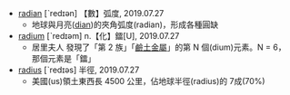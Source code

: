 - [radian](https://tw.dictionary.search.yahoo.com/search?p=radian) [ˋredɪən] 【數】弧度, 2019.07.27
  - 地球與月亮([dian](https://tw.dictionary.search.yahoo.com/search?p=dian))的夾角弧度(radian)，形成各種圓缺
- [radium](https://tw.dictionary.search.yahoo.com/search?p=radium) [ˋredɪəm] n.【化】鐳[U], 2019.07.27
  - 居里夫人 發現了「第 2 族」「[鹼土金屬](https://zh.wikipedia.org/wiki/%E7%A2%B1%E5%9C%9F%E9%87%91%E5%B1%9E)」的第 N 個(dium)元素。N = 6，那個元素是「鐳」
- [radius](https://tw.dictionary.search.yahoo.com/search?p=radius) [ˋredɪəs] 半徑, 2019.07.27
  - 美國(us)領土東西長 4500 公里，佔地球半徑(radius)的 7成(70%)

